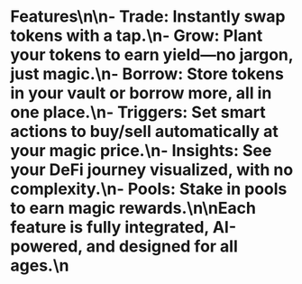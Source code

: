 # Features\n\n- **Trade**: Instantly swap tokens with a tap.\n- **Grow**: Plant your tokens to earn yield—no jargon, just magic.\n- **Borrow**: Store tokens in your vault or borrow more, all in one place.\n- **Triggers**: Set smart actions to buy/sell automatically at your magic price.\n- **Insights**: See your DeFi journey visualized, with no complexity.\n- **Pools**: Stake in pools to earn magic rewards.\n\nEach feature is fully integrated, AI-powered, and designed for all ages.\n
